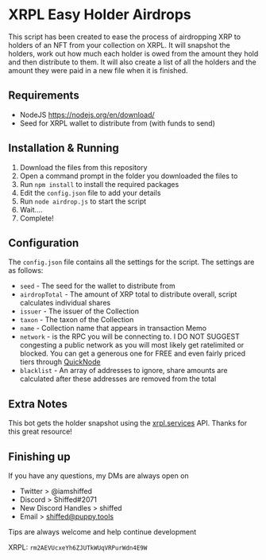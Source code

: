 # XRPL Easy Holder Airdrops
This script has been created to ease the process of airdropping XRP to holders of an NFT from your collection on XRPL. It will snapshot the holders, work out how much each holder is owed from the amount they hold and then distribute to them. It will also create a list of all the holders and the amount they were paid in a new file when it is finished.

## Requirements
- NodeJS	https://nodejs.org/en/download/
- Seed for XRPL wallet to distribute from (with funds to send)

## Installation & Running
1. Download the files from this repository
2. Open a command prompt in the folder you downloaded the files to
3. Run `npm install` to install the required packages
4. Edit the `config.json` file to add your details
5. Run `node airdrop.js` to start the script
6. Wait....
7. Complete!

## Configuration
The `config.json` file contains all the settings for the script. The settings are as follows:
- `seed` - The seed for the wallet to distribute from
- `airdropTotal` - The amount of XRP total to distribute overall, script calculates individual shares
- `issuer` - The issuer of the Collection
- `taxon` - The taxon of the Collection
- `name` - Collection name that appears in transaction Memo
- `network` - is the RPC you will be connecting to. I DO NOT SUGGEST congesting a public network as you will most likely get ratelimited or blocked. You can get a generous one for FREE and even fairly priced tiers through [QuickNode](https://www.quicknode.com?tap_a=67226-09396e&tap_s=3536451-d11bb1&utm_source=affiliate&utm_campaign=generic&utm_content=affiliate_landing_page&utm_medium=generic)
- `blacklist` - An array of addresses to ignore, share amounts are calculated after these addresses are removed from the total

## Extra Notes
This bot gets the holder snapshot using the [xrpl.services](https://api.xrpldata.com/docs/static/index.html) API. Thanks for this great resource!

## Finishing up
If you have any questions, my DMs are always open on

- Twitter > @iamshiffed
- Discord > Shiffed#2071
- New Discord Handles > shiffed
- Email > shiffed@puppy.tools

Tips are always welcome and help continue development

XRPL: `rm2AEVUcxeYh6ZJUTkWUqVRPurWdn4E9W`
